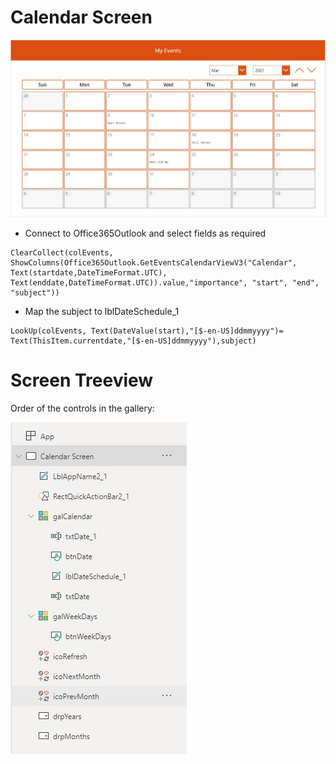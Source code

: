 # Calendar Screen

![Calendar](./images/calendar.JPG?raw=true)


- Connect to Office365Outlook and select fields as required
```
ClearCollect(colEvents, ShowColumns(Office365Outlook.GetEventsCalendarViewV3("Calendar", Text(startdate,DateTimeFormat.UTC), Text(enddate,DateTimeFormat.UTC)).value,"importance", "start", "end", "subject"))
```
- Map the subject to lblDateSchedule_1

```
LookUp(colEvents, Text(DateValue(start),"[$-en-US]ddmmyyyy")= Text(ThisItem.currentdate,"[$-en-US]ddmmyyyy"),subject)
```

# Screen Treeview

Order of the controls in the gallery:

![Treeview](./images/treeview.JPG?raw=true)

